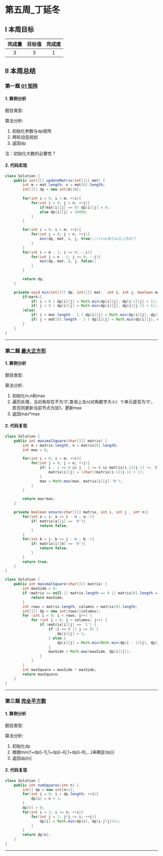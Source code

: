# 第五周_丁延冬

## I 本周目标

| 完成量 | 目标值 | 完成度 |
| :----: | :----: | :----: |
|   3    |   3    |   1    |

## II 本周总结

### 第一题 [01 矩阵](https://leetcode-cn.com/problems/01-matrix/)

#### 1. 算例分析

题目类型: 

算法分析:

1. 初始化参数与dp矩阵
2. 两轮动态规划
3. 返回dp

注：初始化大数的必要性？

#### 2. 代码实现

```java
class Solution {
    public int[][] updateMatrix(int[][] mat) {
        int m = mat.length, n = mat[0].length;
        int[][] dp = new int[m][n];
        
        for(int i = 0; i < m; ++i){
            for(int j = 0; j < n; ++j){
                if(mat[i][j] == 0) dp[i][j] = 0;
                else dp[i][j] = 10000;
            }
        }        

        for(int i = 0; i < m; ++i){
            for(int j = 0; j < n; ++j){
                min(dp, mat, i, j, true);//true表示从左上到右下              
            }
        }
        for(int i = m - 1; i >= 0; --i){
            for(int j = n - 1; j >= 0; --j){
                min(dp, mat, i, j, false);
            }
        }

        return dp;
    }

    private void min(int[][] dp, int[][] mat,  int i, int j, boolean mark){
        if(mark){
            if( i > 0 ) dp[i][j] = Math.min(dp[i][j], dp[i-1][j] + 1);
            if( j > 0 ) dp[i][j] = Math.min(dp[i][j], dp[i][j-1] + 1);
        }else{
            if( i < mat.length - 1 ) dp[i][j] = Math.min(dp[i][j], dp[i+1][j] + 1);
            if( j < mat[0].length - 1 ) dp[i][j] = Math.min(dp[i][j], dp[i][j+1] + 1);
        }
    }
}
```

------

### 第二题 [最大正方形](https://leetcode-cn.com/problems/maximal-square/)

#### 1. 算例分析

题目类型: 

算法分析:

1. 初始化m,n和max
2. 遍历处理，当对角存在不为'0',查询上左n(对角数字大小）个单元是否为'0'，若否则更新当前节点为加1，更新max
3. 返回max*max

#### 2. 代码复现

```java
class Solution {
    public int maximalSquare(char[][] matrix) {
        int m = matrix.length, n = matrix[0].length;
        int max = 0;

        for(int i = 0; i < m; ++i){
            for(int j = 0; j < n; ++j){
                if( i - 1 >= 0 && j - 1 >= 0 && matrix[i-1][j-1] != '0' && ensure(matrix, i, j, matrix[i-1][j-1]-'0')){
                    matrix[i][j] = (char)(matrix[i-1][j-1] + 1);
                }
                max = Math.max(max, matrix[i][j]-'0');
            }
        }

        return max*max;
    }

    private boolean ensure(char[][] matrix, int i, int j , int n){
        for(int a = i; a <= i - n ; a--){
            if( matrix[a][j] == '0'){
                return false;
            }
        }
        for(int b = j; b <= j - n ; b--){
            if( matrix[i][b] == '0'){
                return false;
            }
        }
        return true;
    }
}

class Solution {
    public int maximalSquare(char[][] matrix) {
        int maxSide = 0;
        if (matrix == null || matrix.length == 0 || matrix[0].length == 0) {
            return maxSide;
        }
        int rows = matrix.length, columns = matrix[0].length;
        int[][] dp = new int[rows][columns];
        for (int i = 0; i < rows; i++) {
            for (int j = 0; j < columns; j++) {
                if (matrix[i][j] == '1') {
                    if (i == 0 || j == 0) {
                        dp[i][j] = 1;
                    } else {
                        dp[i][j] = Math.min(Math.min(dp[i - 1][j], dp[i][j - 1]), dp[i - 1][j - 1]) + 1;
                    }
                    maxSide = Math.max(maxSide, dp[i][j]);
                }
            }
        }
        int maxSquare = maxSide * maxSide;
        return maxSquare;
    }
}
```



------

### 第三题 [完全平方数](https://leetcode-cn.com/problems/perfect-squares/)

#### 1. 算例分析

题目类型: 

算法分析:

1. 初始化dp
2. 根据min(1+dp[i-1],1+dp[i-4],1+dp[i-9],...)来确定dp[i]
3. 返回dp[n]

#### 2. 代码复现

```java
class Solution {
    public int numSquares(int n) {
        int[] dp = new int[n+1];
        for(int i = 0; i < dp.length; ++i){
            dp[i] = n + 1;
        }
        dp[0] = 0;
        for(int i = 1; i <= n; ++i){
            for(int j = 1; j*j <= i; ++j){
                dp[i] = Math.min(dp[i], dp[i-j*j]+1);
            }
        }
        return dp[n];
    }
}
```



------

